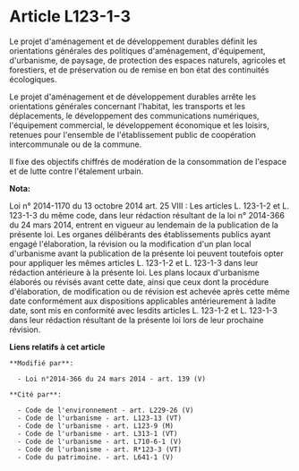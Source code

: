 # Article L123-1-3

Le projet d'aménagement et de développement durables définit les orientations générales des politiques d'aménagement,
d'équipement, d'urbanisme, de paysage, de protection des espaces naturels, agricoles et forestiers, et de préservation ou de
remise en bon état des continuités écologiques. 

Le projet d'aménagement et de développement durables arrête les orientations générales concernant l'habitat, les transports
et les déplacements, le développement des communications numériques, l'équipement commercial, le développement économique et
les loisirs, retenues pour l'ensemble de l'établissement public de coopération intercommunale ou de la commune. 

Il fixe des objectifs chiffrés de modération de la consommation de l'espace et de lutte contre l'étalement urbain.

**Nota:**

Loi n° 2014-1170 du 13 octobre 2014 art. 25 VIII : Les articles L. 123-1-2 et L. 123-1-3 du même code, dans leur rédaction
résultant de la loi n° 2014-366 du 24 mars 2014, entrent en vigueur au lendemain de la publication de la présente loi. Les
organes délibérants des établissements publics ayant engagé l'élaboration, la révision ou la modification d'un plan local
d'urbanisme avant la publication de la présente loi peuvent toutefois opter pour appliquer les mêmes articles L. 123-1-2 et
L. 123-1-3 dans leur rédaction antérieure à la présente loi. Les plans locaux d'urbanisme élaborés ou révisés avant cette
date, ainsi que ceux dont la procédure d'élaboration, de modification ou de révision est achevée après cette même date
conformément aux dispositions applicables antérieurement à ladite date, sont mis en conformité avec lesdits articles L.
123-1-2 et L. 123-1-3 dans leur rédaction résultant de la présente loi lors de leur prochaine révision.

**Liens relatifs à cet article**

	**Modifié par**:

	  - Loi n°2014-366 du 24 mars 2014 - art. 139 (V)

	**Cité par**:

	  - Code de l'environnement - art. L229-26 (V)
	  - Code de l'urbanisme - art. L123-13 (VT)
	  - Code de l'urbanisme - art. L123-9 (M)
	  - Code de l'urbanisme - art. L313-1 (VT)
	  - Code de l'urbanisme - art. L710-6-1 (V)
	  - Code de l'urbanisme - art. R*123-3 (VT)
	  - Code du patrimoine. - art. L641-1 (V)
